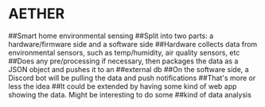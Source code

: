 # AETHER
##Smart home environmental sensing
##Split into two parts: a hardware/firmware side and a software side
##Hardware collects data from environmental sensors, such as temp/humidity, air quality sensors, etc
##Does any pre/processing if necessary, then packages the data as a JSON object and pushes it to an ##external db
##On the software side, a Discord bot will be pulling the data and push notifications
##That's more or less the idea
##It could be extended by having some kind of web app showing the data. Might be interesting to do some ##kind of data analysis